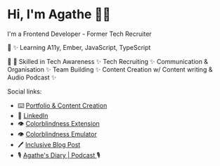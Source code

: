 # Hi, I'm Agathe 👩‍💻

I'm a Frontend Developer - Former Tech Recruiter

🧠 ✨ Learning A11y, Ember, JavaScript, TypeScript

💪 🎇  Skilled in Tech Awareness ✨ Tech Recruiting ✨ Communication & Organisation ✨ Team Building ✨ Content Creation w/ Content writing & Audio Podcast ✨

Social links:
-  ⌨️ <a href='https://agathe-badia.netlify.app/'> Portfolio & Content Creation</a>
-  🤝 <a href='https://www.linkedin.com/in/agathe-badia/'> LinkedIn</a>
- 👁️ <a href='https://github.com/Agathebadia/colorblind-extension'>Colorblindness Extension</a>
- 👁️ <a href='https://colorblindness-emulator.netlify.app/'>Colorblindness Emulator</a>
- 🖊️ <a href='https://inclusive-blog-post.netlify.app/'> Inclusive Blog Post</a>
- 🎙️ <a href='https://www.buzzsprout.com/1248158'> Agathe's Diary | Podcast </a>🎙️ 
